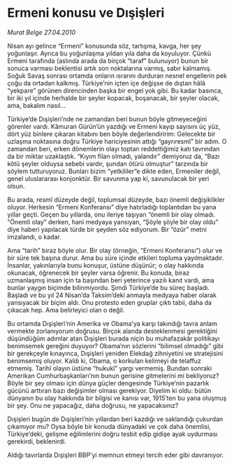 # Ermeni konusu ve Dışişleri

*Murat Belge 27.04.2010*

<div class="yazi"><p>Nisan ayı gelince “Ermeni” konusunda söz, tartışma, kavga, her şey yoğunlaşır. Ayrıca bu yoğunlaşma yıldan yıla daha da koyuluyor. Çünkü Ermeni tarafında (aslında arada da birçok “taraf” bulunuyor) bunun bir sonuca varması beklentisi artık son noktalarına varmış, sabır kalmamış. Soğuk Savaş sonrası ortamda onların ısrarını durduran nesnel engellerin pek çoğu da ortadan kalkmış. Türkiye’nin içten içe değişse de dıştan hâlâ “yekpare” görünen direncinden başka bir engel yok gibi. Bu kadar basınca, bir iki yıl içinde herhalde bir şeyler kopacak, boşanacak, bir şeyler olacak, ama, bakalım nasıl...</p>
<p>Türkiye’de Dışişleri’nde ne zamandan beri bunun böyle gitmeyeceğini görenler vardı. Kâmuran Gürün’ün yazdığı ve Ermeni kayıp sayısını üç yüz, dört yüz binlere çıkaran kitabını ben böyle değerlendiririm: Gelecekte bir uzlaşma noktasına doğru Türkiye hariciyesinin attığı “gayrıresmî” bir adım. O zamandan beri, erken dönemlerin olayı toptan reddettiğimiz katı tavrından da bir miktar uzaklaştık. “Kıyım filan olmadı, yalandır” demiyoruz da, “Bazı kötü şeyler olduysa sebebi vardır, şundan ötürü olmuştur” tarzında bir söylem tutturuyoruz. Bunları bizim “yetkililer”e dikte eden, Ermeniler değil, genel uluslararası konjonktür. Bir savunma yap ki, savunulacak bir yeri olsun.</p>
<p>Bu arada, resmî düzeyde değil, toplumsal düzeyde, bazı önemli değişiklikler oluyor. Herkesin “Ermeni Konferansı” diye hatırladığı toplantıdan bu yana yıllar geçti. Geçen bu yıllarda, onu ileriye taşıyan “önemli bir olay olmadı. “Önemli olay” derken, hani medyaya yansıyan, “Şöyle şöyle bir olay oldu” diye haberi yapılacak türde bir şeyden söz ediyorum. Bir “özür” metni imzalandı, o kadar.</p>
<p>Ama “tarih” biraz böyle olur. Bir olay (örneğin, “Ermeni Konferansı”) olur ve bir süre tek başına durur. Ama bu süre içinde etkileri topluma yayılmaktadır. İnsanlar, yakınlarıyla bunu konuşur, üstüne düşünür; o olay hakkında okunacak, öğrenecek bir şeyler varsa öğrenir. Bu konuda, biraz uzmanlaşmış insan için ta başından beri yeterince yazılı kanıt vardı, ama bunlar yaygın biçimde bilinmiyordu. Şimdi Türkiye’de bu süreç başladı. Başladı ve bu yıl 24 Nisan’da Taksim’deki anmayla medyaya haber olarak yansıyacak bir biçim aldı. Onu protesto eden gruplar çıktı tabii, daha da çıkacak hep. Ama belirleyici olan o değil.</p>
<p>Bu ortamda Dışişleri’nin Amerika ve Obama’ya karşı takındığı tavra anlam vermekte zorlanıyorum doğrusu. Birçok alanda desteklenmesi gerektiğini düşündüğüm adımlar atan Dışişleri burada niçin bu muhafazakâr politikayı benimsemek gereğini duyuyor? Obama’nın sözlerini “bilimsel olmadığı” gibi bir gerekçeyle kınayınca, Dışişleri yeniden Elekdağ zihniyetini ve stratejisini benimsemiş oluyor. Kaldı ki, Obama, o korkulan kelimeyi de telaffuz etmemiş. Tarihî olayın üstüne “hukukî” yargı vermemiş. Bundan sonraki Amerikan Cumhurbaşkanları’nın bunun gerisine gitmelerini mi bekliyoruz? Böyle bir şey olması için dünya güçler dengesinde Türkiye’nin pazarlık gücünü arttıran bazı değişimler olması gerekiyor. Diyelim ki oldu: bütün dünyanın bu olay hakkında bir bilgisi ve kanısı var, 1915’ten bu yana oluşmuş bir şey. Onu ne yapacağız, daha doğrusu, ne yapacaksınız?</p>
<p>Dışişleri bugün de Dışişleri’nin yıllardan beri kazdığı ve saklandığı çukurdan çıkamıyor mu? Oysa böyle bir konuda dünyadaki ve çok daha önemlisi, Türkiye’deki, gelişme eğilimlerini doğru tesbit edip gidişe ayak uydurması gerekirdi, beklenirdi.</p>
<p>Aldığı tavırlarda Dışişleri BBP’yi memnun etmeyi tercih eder gibi davranıyor.</p></div>
